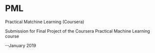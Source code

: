# PML
Practical Matchine Learning (Coursera)

Submission for Final Project of the Coursera Practical Machine Learning course

--January 2019

